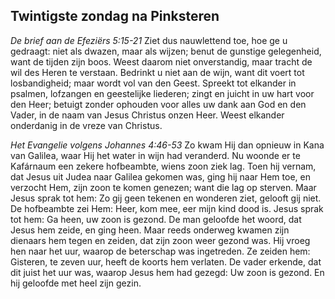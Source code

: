 ## Twintigste zondag na Pinksteren

*De brief aan de Efeziërs 5:15-21*
Ziet dus nauwlettend toe, hoe ge u gedraagt: niet als dwazen, maar als wijzen; benut de gunstige gelegenheid, want de tijden zijn boos. Weest daarom niet onverstandig, maar tracht de wil des Heren te verstaan. Bedrinkt u niet aan de wijn, want dit voert tot losbandigheid; maar wordt vol van den Geest. Spreekt tot elkander in psalmen, lofzangen en geestelijke liederen; zingt en juicht in uw hart voor den Heer; betuigt zonder ophouden voor alles uw dank aan God en den Vader, in de naam van Jesus Christus onzen Heer. Weest elkander onderdanig in de vreze van Christus. 

*Het Evangelie volgens Johannes 4:46-53*
Zo kwam Hij dan opnieuw in Kana van Galilea, waar Hij het water in wijn had veranderd. Nu woonde er te Kafárnaum een zekere hofbeambte, wiens zoon ziek lag. Toen hij vernam, dat Jesus uit Judea naar Galilea gekomen was, ging hij naar Hem toe, en verzocht Hem, zijn zoon te komen genezen; want die lag op sterven. Maar Jesus sprak tot hem: Zo gij geen tekenen en wonderen ziet, gelooft gij niet. De hofbeambte zei Hem: Heer, kom mee, eer mijn kind dood is. Jesus sprak tot hem: Ga heen, uw zoon is gezond. De man geloofde het woord, dat Jesus hem zeide, en ging heen. Maar reeds onderweg kwamen zijn dienaars hem tegen en zeiden, dat zijn zoon weer gezond was. Hij vroeg hen naar het uur, waarop de beterschap was ingetreden. Ze zeiden hem: Gisteren, te zeven uur, heeft de koorts hem verlaten. De vader erkende, dat dit juist het uur was, waarop Jesus hem had gezegd: Uw zoon is gezond. En hij geloofde met heel zijn gezin. 

